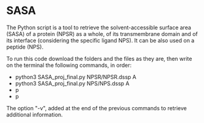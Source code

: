 # SASA
The Python script is a tool to retrieve the solvent-accessible surface area (SASA) of a protein (NPSR) as a whole, of its transmembrane domain and of its interface (considering the specific ligand NPS). It can be also used on a peptide (NPS).

To run this code download the folders and the files as they are, then write on the terminal the following commands, in order:
- python3 SASA_proj_final.py NPSR/NPSR.dssp A
- python3 SASA_proj_final.py NPS/NPS.dssp A
- p
- p

The option "-v", added at the end of the previous commands to retrieve additional information.
